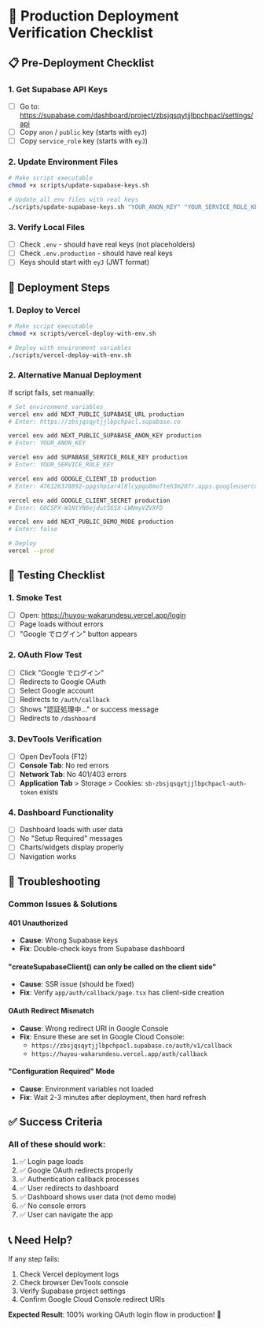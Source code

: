 # 🚀 Production Deployment Verification Checklist

## 📋 Pre-Deployment Checklist

### 1. Get Supabase API Keys
- [ ] Go to: https://supabase.com/dashboard/project/zbsjqsqytjjlbpchpacl/settings/api
- [ ] Copy `anon` / `public` key (starts with `eyJ`)
- [ ] Copy `service_role` key (starts with `eyJ`)

### 2. Update Environment Files
```bash
# Make script executable
chmod +x scripts/update-supabase-keys.sh

# Update all env files with real keys
./scripts/update-supabase-keys.sh "YOUR_ANON_KEY" "YOUR_SERVICE_ROLE_KEY"
```

### 3. Verify Local Files
- [ ] Check `.env` - should have real keys (not placeholders)
- [ ] Check `.env.production` - should have real keys
- [ ] Keys should start with `eyJ` (JWT format)

## 🚀 Deployment Steps

### 1. Deploy to Vercel
```bash
# Make script executable
chmod +x scripts/vercel-deploy-with-env.sh

# Deploy with environment variables
./scripts/vercel-deploy-with-env.sh
```

### 2. Alternative Manual Deployment
If script fails, set manually:
```bash
# Set environment variables
vercel env add NEXT_PUBLIC_SUPABASE_URL production
# Enter: https://zbsjqsqytjjlbpchpacl.supabase.co

vercel env add NEXT_PUBLIC_SUPABASE_ANON_KEY production  
# Enter: YOUR_ANON_KEY

vercel env add SUPABASE_SERVICE_ROLE_KEY production
# Enter: YOUR_SERVICE_ROLE_KEY

vercel env add GOOGLE_CLIENT_ID production
# Enter: 476126378892-ppgshp1ar4l8lcypgu8mofteh3m207r.apps.googleusercontent.com

vercel env add GOOGLE_CLIENT_SECRET production  
# Enter: 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

vercel env add NEXT_PUBLIC_DEMO_MODE production
# Enter: false

# Deploy
vercel --prod
```

## 🧪 Testing Checklist

### 1. Smoke Test
- [ ] Open: https://huyou-wakarundesu.vercel.app/login
- [ ] Page loads without errors
- [ ] "Google でログイン" button appears

### 2. OAuth Flow Test  
- [ ] Click "Google でログイン" 
- [ ] Redirects to Google OAuth
- [ ] Select Google account
- [ ] Redirects to `/auth/callback`
- [ ] Shows "認証処理中..." or success message
- [ ] Redirects to `/dashboard`

### 3. DevTools Verification
- [ ] Open DevTools (F12)
- [ ] **Console Tab**: No red errors
- [ ] **Network Tab**: No 401/403 errors
- [ ] **Application Tab** > Storage > Cookies: `sb-zbsjqsqytjjlbpchpacl-auth-token` exists

### 4. Dashboard Functionality
- [ ] Dashboard loads with user data
- [ ] No "Setup Required" messages  
- [ ] Charts/widgets display properly
- [ ] Navigation works

## 🐛 Troubleshooting

### Common Issues & Solutions

#### 401 Unauthorized
- **Cause**: Wrong Supabase keys
- **Fix**: Double-check keys from Supabase dashboard

#### "createSupabaseClient() can only be called on the client side"  
- **Cause**: SSR issue (should be fixed)
- **Fix**: Verify `app/auth/callback/page.tsx` has client-side creation

#### OAuth Redirect Mismatch
- **Cause**: Wrong redirect URI in Google Console
- **Fix**: Ensure these are set in Google Cloud Console:
  - `https://zbsjqsqytjjlbpchpacl.supabase.co/auth/v1/callback`
  - `https://huyou-wakarundesu.vercel.app/auth/callback`

#### "Configuration Required" Mode
- **Cause**: Environment variables not loaded
- **Fix**: Wait 2-3 minutes after deployment, then hard refresh

## ✅ Success Criteria

### All of these should work:
1. ✅ Login page loads
2. ✅ Google OAuth redirects properly  
3. ✅ Authentication callback processes
4. ✅ User redirects to dashboard
5. ✅ Dashboard shows user data (not demo mode)
6. ✅ No console errors
7. ✅ User can navigate the app

## 📞 Need Help?

If any step fails:
1. Check Vercel deployment logs
2. Check browser DevTools console
3. Verify Supabase project settings
4. Confirm Google Cloud Console redirect URIs

**Expected Result**: 100% working OAuth login flow in production! 🎉
